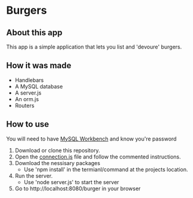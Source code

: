 # Burgers

## About this app
This app is a simple application that lets you list and 'devoure' burgers. 

## How it was made
* Handlebars
* A MySQL database
* A server.js
* An orm.js
* Routers

## How to use
You will need to have [MySQL Workbench](https://www.mysql.com/products/workbench/) and know you're password

1. Download or clone this repository.
2. Open the [connection.js](config\connection.js) file and follow the commented instructions.
3. Download the nessisary packages
    * Use 'npm install' in the termianl/command at the projects location.
4. Run the server.
    * Use 'node server.js' to start the server
5. Go to http://localhost:8080/burger in your browser